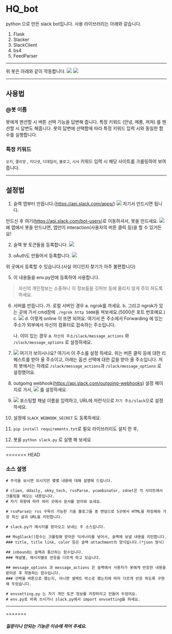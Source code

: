 # HQ_bot

python 으로 만든 slack bot입니다. 사용 라이브러리는 아래와 같습니다.

1. Flask
2. Slacker
3. SlackClient
4. bs4
5. FeedParser

---

위 봇은 아래와 같이 작동합니다.
![](https://raw.githubusercontent.com/hero0926/HQ_bot/master/1.gif)
![](https://raw.githubusercontent.com/hero0926/HQ_bot/master/2.gif)

---

## 사용법

### @봇 이름

봇에게 멘션할 시 버튼 선택 기능을 답변해 줍니다.
특정 키워드 (안녕, 메롱, 꺼져) 를 멘션할 시 답변도 해줍니다.
봇의 답변에 선택함에 따라 특정 키워드 입력 시와 동일한 함수를 실행합니다.

### 특정 키워드

`오키`, `클리앙` , `지디넷`, `디데일리`, `블로그`, `시사` 키워드 입력 시 해당 사이트를 크롤링하여 보여줍니다.

---

## 설정법

1. 슬랙 앱부터 만듭니다.(https://api.slack.com/apps/)
![](https://www.fullstackpython.com/img/160604-simple-python-slack-bot/sign-in-slack.png)
저기서 만드시면 됩니다.

만드신 후 여기(https://api.slack.com/bot-users)로 이동하셔서, 봇을 만드세요.
![](https://www.fullstackpython.com/img/160604-simple-python-slack-bot/custom-bot-users.png)
왜 앱에서 봇을 만드냐면, 앱만이 interaction(사용자의 버튼 클릭 등)을 할 수 있거든요!

2. 슬랙 봇 토큰들을 등록합니다.
![](https://github.com/hero0926/HQ_bot/blob/master/slack1.PNG?raw=true)

3. oAuth도 만들어서 등록합니다.
![](https://raw.githubusercontent.com/hero0926/HQ_bot/master/slack2.png)


위 곳에서 등록할 수 있습니다.(사실 어디인지 찾기가 아주 불편합니다)

5. 이 내용들을 env.py안에 등록하여 사용합니다.
> 자신의 개인정보는 소중하니 이 정보들을 깃허브 등에 올리지 않게 주의 하도록 하세요.

6. 서버를 만듭니다.
	가. 로컬 서버인 경우
		a. ngrok를 까세요.
		b. 그리고 ngrok가 있는 곳에 가서 cmd창에 `./ngrok http 5000`을 쳐보세요.(5000은 포트 번호예요.)
		c. ![](https://realpython.com/images/blog_images/slack-api/ngrok.png)
		d. 이렇게 online 이 뜨면 되어요.
		여기서 뜬 주소에서 Forwarding 에 있는 주소가 외부에서 자신의 컴퓨터로 접속하는 주소입니다.

	나. 이미 있는 경우
		a. `자신의 주소/slack/message_actions` 와 `/slack/message_options` 로 설정하세요.


7. ![](/src/HQ_bot/slack3.png) 여기가 보이시나요?
여기서 이 주소를 설정 하세요.
위는 버튼 클릭 등에 대한 리퀘스트를 받아 올 주소이고, 아래는 옵션 선택에 대한 값을 받아 올 주소입니다.
저희 봇에서는 차례로 `/slack/message_actions`과 `/slack/message_options` 로 설정했어요.

8. outgoing webhook(https://api.slack.com/outgoing-webhooks) 설정 페이지로 가서, ![](https://realpython.com/images/blog_images/slack-api/slack-outgoing-webhooks.png) 를 설정하세요.

9. ![](https://realpython.com/images/blog_images/slack-api/slack-outgoing-webhooks-settings.png) 포스팅할 채널 이름을 입력하고, URL에 저런식으로 `자기 주소/slack`으로 설정하세요.

10. 설정에 `SLACK_WEBHOOK_SECRET` 도 등록하세요.

11. `pip install requirements.txt`로 필요 라이브러리도 설치 한 후,

12. 봇을 `python slack.py` 로 실행 해 보세요

---

<<<<<<< HEAD
### 소스 설명

```
# 주석을 보시면 되시지만 몇몇 내용에 대해 설명해 드립니다.

# clien, ddaily, okky_tech, rssParse, ycombinator, zdnet은 각 사이트에서 크롤링을 해오는 내용입니다.
# 자기 취향에 따라 여러 곳에서 문서를 얻어와 보세요.

# rssParse는 rss 구독이 가능한 기술 블로그들 중 랜덤으로 5곳에서 HTML을 파징해와 가장 최신 글과 URL을 리턴합니다.

# slack.py가 메시지를 받아오고 보내는 주 소스입니다.

## MsgSlack()함수는 크롤링해 받아온 딕셔너리를 넣어서, 슬랙에 보낼 내용을 리턴합니다.
### title, title link, color 등은 슬랙 attachment의 양식입니다.(*json 형식)

## inbound는 슬랙과 통신하는 함수입니다.
### 채널별, 메시지별로 반응을 다르게 하고 있습니다.

## message_options 과 message_actions 은 슬랙에서 사용자가 봇에게 반응한 내용을 받아온 후 작동하는 함수입니다.
### 선택을 버튼으로 했는지, 아니면 셀렉트 박스로 했는지에 따라 다르게 반응 하도록 구현 해 두었습니다.

# envsetting.py 는 자기 개인 토큰 정보를 저장하라고 만들어 두었어요.
# env.py로 바꿔 쓰시거나 slack.py에서 import envsetting을 하세요.

```

---

=======
##### 질문이나 안되는 기능은 이슈에 적어 주세요.
